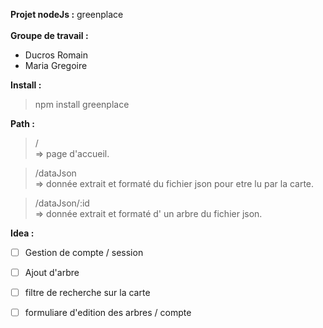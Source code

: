 <b> Projet nodeJs :</b>  greenplace<br>  
<b> Groupe de travail : </b> 
- Ducros Romain 
- Maria Gregoire 

<b>Install :</b>

> npm install greenplace

<b>Path :</b>

> / 
<br> => page d'accueil.<br>

> /dataJson 
<br> => donnée extrait et formaté du fichier json pour etre lu par la carte.<br>

> /dataJson/:id 
<br> => donnée extrait et formaté d' un arbre du fichier json.<br>

<b>Idea :</b>
 
 - [ ] Gestion de compte / session 
 - [ ] Ajout d'arbre 
 - [ ] filtre de recherche sur la carte 
 - [ ] formuliare d'edition des arbres / compte 

